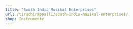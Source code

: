 ```yaml
---
title: "South India Musikal Enterprises"
url: /tiruchirappalli/south-india-musikal-enterprises/
shop: Instrumente
---
```

